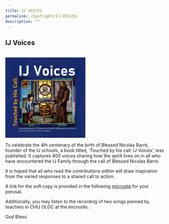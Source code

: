```yaml
---
title: IJ VOICES
permalink: /Spotlight/IJ-VOICES/
description: ""
---
```



## IJ Voices
<br>
<img style="width: 50%;" src="/images/IJ%20Voices.png" align = "center" />

To celebrate the 4th centenary of the birth of Blessed Nicolas Barré, founder of the IJ schools, a book titled, ‘Touched by his call: IJ Voices’, was published. It captures 400 voices sharing how the spirit lives on in all who have encountered the IJ Family through the call of Blessed Nicolas Barré. 

  

It is hoped that all who read the contributions within will draw inspiration from the varied responses to a shared call to action. 

  

A link for the soft copy is provided in the following [microsite](https://sites.google.com/moe.edu.sg/ij-voices/home) for your perusal.

  

Additionally, you may listen to the recording of two songs penned by teachers in CHIJ OLGC at the microsite. 

  

God Bless.

